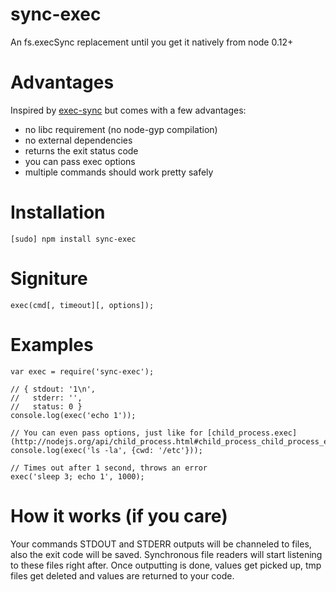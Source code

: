 sync-exec
=========

An fs.execSync replacement until you get it natively from node 0.12+

# Advantages
Inspired by [exec-sync](https://www.npmjs.org/package/exec-sync) but comes with a few advantages:
- no libc requirement (no node-gyp compilation)
- no external dependencies
- returns the exit status code
- you can pass exec options
- multiple commands should work pretty safely

# Installation
    [sudo] npm install sync-exec

# Signiture
    exec(cmd[, timeout][, options]);

# Examples
    var exec = require('sync-exec');

    // { stdout: '1\n',
    //   stderr: '',
    //   status: 0 }
    console.log(exec('echo 1'));

    // You can even pass options, just like for [child_process.exec](http://nodejs.org/api/child_process.html#child_process_child_process_exec_command_options_callback)
    console.log(exec('ls -la', {cwd: '/etc'}));

    // Times out after 1 second, throws an error
    exec('sleep 3; echo 1', 1000);

# How it works (if you care)
Your commands STDOUT and STDERR outputs will be channeled to files, also the exit code will be saved. Synchronous file readers will start listening to these files right after. Once outputting is done, values get picked up, tmp files get deleted and values are returned to your code.
